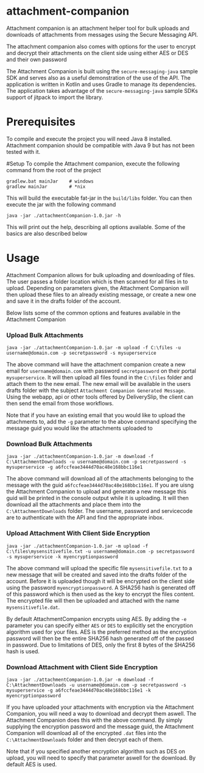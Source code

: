 # attachment-companion
Attachment companion is an attachment helper tool for bulk uploads and downloads of attachments from messages using
the Secure Messaging API.

The attachment companion also comes with options for the user to encrypt and decrypt their attachments on the client
side using either AES or DES and their own password

The Attachment Companion is built using the `secure-messaging-java` sample SDK and serves also as a useful demonstration
of the use of the API. The application is written in Kotlin and uses Gradle to manage its dependencies. The
application takes advantage of the `secure-messaging-java` sample SDKs support of jitpack to import the library.

# Prerequisites
To compile and execute the project you will need Java 8 installed. Attachment companion should be compatible with
Java 9 but has not been tested with it.

#Setup
To compile the Attachment companion, execute the following command from the root of the project
```$xslt
gradlew.bat mainJar    # windows
gradlew mainJar        # *nix
```
This will build the executable fat-jar in the `build/libs` folder. You can then execute the jar with the following
command
```$xslt
java -jar ./attachmentCompanion-1.0.jar -h
```
This will print out the help, describing all options available. Some of the basics are also described below

# Usage
Attachment Companion allows for bulk uploading and downloading of files. The user passes a folder location which is
then scanned for all files in to upload. Depending on parameters given, the Attachment Companion will then upload
these files to an already existing message, or create a new one and save it in the drafts folder of the account.

Below lists some of the common options and features available in the Attachment Companion

### Upload Bulk Attachments
```$xslt
java -jar ./attachmentCompanion-1.0.jar -m upload -f C:\files -u username@domain.com -p secretpassword -s mysuperservice
```
The above command will have the attachment companion create a new email for `username@domain.com` with password
`secretpassword` on their portal `mysuperservice`. It will then upload all files found in the `C:\files` folder and
attach them to the new email. The new email will be available in the users drafts folder with the subject 
`Attachment Companion Generated Message`. Using the webapp, api or other tools offered by DeliverySlip, the client
can then send the email from those workflows.

Note that if you have an existing email that you would like to upload the attachments to, add the `-g` parameter to
the above command specifying the message guid you would like the attachments uploaded to

### Download Bulk Attachments
```$xslt
java -jar ./attachmentCompanion-1.0.jar -m download -f C:\AttachmentDownloads -u username@domain.com -p secretpassword -s mysuperservice -g a6fccfeae3444d70ac48e168bbc116e1
```
The above command will download all of the attachments belonging to the message with the guid 
`a6fccfeae3444d70ac48e168bbc116e1`. If you are uisng the Attachment Companion to upload and generate a new message
this guid will be printed in the console output while it is uploading. It will then download all the attachments and 
place them into the `C:\AttachmentDownloads` folder. The username, password and servicecode are to authenticate with 
the API and find the appropriate inbox.

### Upload Attachment With Client Side Encryption
```$xslt
java -jar ./attachmentCompanion-1.0.jar -m upload -f C:\files\mysensitivefile.txt -u username@domain.com -p secretpassword -s mysuperservice -k myencryptionpassword
```
The above command will upload the specific file `mysensitivefile.txt` to a new message that will be created and saved into
the drafts folder of the account. Before it is uploaded though it will be encrypted on the client side using the password
`myencryptionpassword`. A SHA256 hash is generated off of this password which is then used as the key to encrypt the files
content. The encrypted file will then be uploaded and attached with the name `mysensitivefile.dat`. 

By default AttachmentCompanion encrypts using AES. By adding the `-e` parameter you can specify either `AES` or `DES`
to explicitly set the encryption algorithm used for your files. AES is the preferred method as the encryption password
will then be the entire SHA256 hash generated off of the passed in password. Due to limitations of DES, only the first
8 bytes of the SHA256 hash is used.

### Download Attachment with Client Side Encryption
```$xslt
java -jar ./attachmentCompanion-1.0.jar -m download -f C:\AttachmentDownloads -u username@domain.com -p secretpassword -s mysuperservice -g a6fccfeae3444d70ac48e168bbc116e1 -k myencryptionpassword
```
If you have uploaded your attachments with encryption via the Attachment Companion, you will need a way to download and
decrypt them aswell. The Attachment Companion does this with the above command. By simply supplying the encryption
password and the message guid, the Attachment Companion will download all of the encrypted `.dat` files into
the `C:\AttachmentDownloads` folder and then decrypt each of them.

Note that if you specified another encryption algorithm such as DES on upload, you will need to specify that parameter
aswell for the download. By default AES is used.

